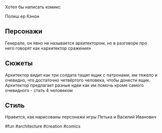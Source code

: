 Хотел бы написать комикс

Полиш ер Кэнон

## Персонажи

Генерале, он явно не называется архитектором, но в разговоре про него говорят как «архитектор сражения»

## Сюжеты

Архитектор видит как три солдата тащят ящик с патронами, им тяжело и очевидно, что достаточно четвёртого человека, чтобы донести ящик. Архитектор предлагает разные идеи как им помочь кроме самого очевидного - стать 4 человеком

## Стиль

Нравится, как нарисованы персонажи игры Петька и Василий Иванович

#fun #architecture #creation #comics